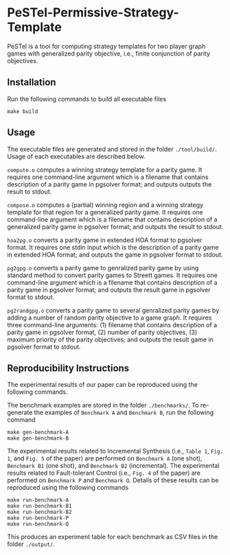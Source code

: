 # PeSTel-Permissive-Strategy-Template

PeSTel is a tool for computing strategy templates for two player graph games with generalized parity objective, i.e., finite conjunction of parity objectives.

## Installation

Run the following commands to build all executable files

```
make build
```

## Usage
The executable files are generated and stored in the folder `./tool/build/`. Usage of each executables are described below.

`compute.o` computes a winning strategy template for a parity game. It requires one command-line argument which is a filename that contains description of a parity game in pgsolver format; and outputs outputs the result to stdout.

`compose.o` computes a (partial) winning region and a winning strategy template for that region for a generalized parity game. It requires one command-line argument which is a filename that contains description of a generalized parity game in pgsolver format; and outputs the result to stdout.

`hoa2pg.o` converts a parity game in extended HOA format to pgsolver format. It requires one stdin input which is the description of a parity game in extended HOA format; and outputs the game in pgsolver format to stdout.

`pg2gpg.o` converts a parity game to genralized parity game by using standard method to convert parity games to Streett games. It requires one command-line argument which is a filename that contains description of a parity game in pgsolver format; and outputs the result game in pgsolver format to stdout.

`pg2randgpg.o` converts a parity game to several genralized parity games by adding a number of random parity objective to a game graph. It requires three command-line arguments: (1) filename that contains description of a parity game in pgsolver format, (2) number of parity objectives, (3) maximum priority of the parity objectives; and outputs the result game in pgsolver format to stdout.

## Reproducibility Instructions
The experimental results of our paper can be reproduced using the following commands.

The benchmark examples are stored in the folder `./benchmarks/`. To re-generate the examples of `Benchmark A` and `Benchmark B`, run the following command
```
make gen-benchmark-A
make gen-benchmark-B
```

The experimental results related to Incremental Synthesis (i.e., `Table 1`, `Fig. 1`, and `Fig. 5` of the paper) are performed on `Benchmark A` (one shot), `Benchmark B1` (one shot), and `Benchmark B2` (incremental). The experimental results related to Fault-tolerant Control (i.e., `Fig. 4` of the paper) are performed on `Benchmark P` and `Benchmark Q`. Details of these results can be reproduced using the following commands

```
make run-benchmark-A
make run-benchmark-B1
make run-benchmark-B2
make run-benchmark-P
make run-benchmark-Q
```
This produces an experiment table for each benchmark as CSV files in the folder `./output/`.
